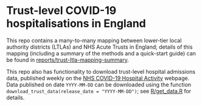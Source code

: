 # Trust-level COVID-19 hospitalisations in England

This repo contains a many-to-many mapping between lower-tier local authority districts (LTLAs) and NHS Acute Trusts in England; details of this mapping (including a summary of the methods and a quick-start guide) can be found in [reports/trust-ltla-mapping-summary](https://github.com/epiforecasts/covid19-uk-hospitalisation-data/tree/main/reports/trust-ltla-mapping-summary).

This repo also has functionality to download trust-level hospital admissions data, published weekly on the [NHS COVID-19 Hospital Activity](https://www.england.nhs.uk/statistics/statistical-work-areas/covid-19-hospital-activity/) webpage. Data published on date `YYYY-MM-DD` can be downloaded using the function `download_trust_data(release_date = "YYYY-MM-DD")`; see [R/get_data.R](https://github.com/epiforecasts/covid19-uk-hospitalisation-data/blob/main/R/get_data.R) for details.






